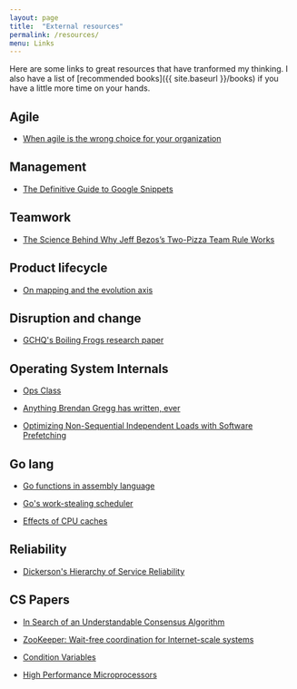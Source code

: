 ```yaml
---
layout: page
title:  "External resources"
permalink: /resources/
menu: Links
---
```


Here are some links to great resources that have tranformed my thinking.
I also have a list of [recommended books]({{ site.baseurl }}/books)
if you have a little more time on your hands.

## Agile

* [When agile is the wrong choice for your organization](http://techbeacon.com/when-agile-wrong-choice-your-organization)

## Management

* [The Definitive Guide to Google Snippets](http://blog.idonethis.com/google-snippets-internal-tool/)

## Teamwork

* [The Science Behind Why Jeff Bezos’s Two-Pizza Team Rule Works](http://blog.idonethis.com/two-pizza-team/)

## Product lifecycle

* [On mapping and the evolution axis](http://blog.gardeviance.org/2014/03/on-mapping-and-evolution-axis.html)

## Disruption and change

* [GCHQ's Boiling Frogs research paper](https://github.com/GovernmentCommunicationsHeadquarters/BoilingFrogs)

## Operating System Internals

* [Ops Class](https://www.ops-class.org/)

* [Anything Brendan Gregg has written, ever](http://www.brendangregg.com/)

* [Optimizing Non-Sequential Independent Loads with Software Prefetching](http://www.jeffplaisance.com/2014/07/optimizing-non-sequential-independent.html)

## Go lang

* [Go functions in assembly language](https://github.com/golang/go/files/447163/GoFunctionsInAssembly.pdf)

* [Go's work-stealing scheduler](https://rakyll.org/scheduler/)

* [Effects of CPU caches](https://medium.com/@minimarcel/effect-of-cpu-caches-57db81490a7f)

## Reliability

* [Dickerson's Hierarchy of Service Reliability](https://landing.google.com/sre/book/chapters/part3.html)

## CS Papers

* [In Search of an Understandable Consensus Algorithm](https://raft.github.io/raft.pdf)

* [ZooKeeper: Wait-free coordination for Internet-scale systems](https://www.usenix.org/legacy/event/atc10/tech/full_papers/Hunt.pdf)

* [Condition Variables](http://pages.cs.wisc.edu/~remzi/OSTEP/threads-cv.pdf)

* [High Performance Microprocessors](http://euler.mat.uson.mx/~havillam/ca/CS323/index.html)

